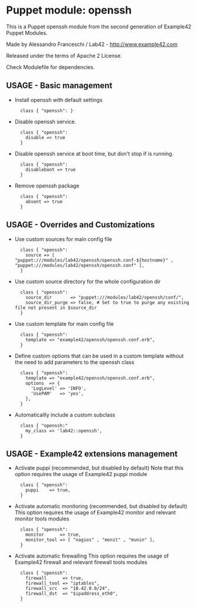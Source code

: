 # Puppet module: openssh

This is a Puppet openssh module from the second generation of Example42 Puppet Modules.

Made by Alessandro Franceschi / Lab42 - http://www.example42.com

Released under the terms of Apache 2 License.

Check Modulefile for dependencies.

## USAGE - Basic management
* Install openssh with default settings

        class { "openssh": }

* Disable openssh service.

        class { "openssh":
          disable => true
        }

* Disable openssh service at boot time, but don't stop if is running.

        class { "openssh":
          disableboot => true
        }

* Remove openssh package

        class { "openssh":
          absent => true
        }


## USAGE - Overrides and Customizations
* Use custom sources for main config file 

        class { "openssh":
          source => [ "puppet:///modules/lab42/openssh/openssh.conf-${hostname}" , "puppet:///modules/lab42/openssh/openssh.conf" ], 
        }


* Use custom source directory for the whole configuration dir

        class { "openssh":
          source_dir       => "puppet:///modules/lab42/openssh/conf/",
          source_dir_purge => false, # Set to true to purge any existing file not present in $source_dir
        }

* Use custom template for main config file 

        class { "openssh":
          template => "example42/openssh/openssh.conf.erb",      
        }

* Define custom options that can be used in a custom template without the
  need to add parameters to the openssh class

        class { "openssh":
          template => "example42/openssh/openssh.conf.erb",    
          options  => {
            'LogLevel' => 'INFO',
            'UsePAM'   => 'yes',
          },
        }

* Automaticallly include a custom subclass

        class { "openssh:"
          my_class => 'lab42::openssh',
        }


## USAGE - Example42 extensions management 
* Activate puppi (recommended, but disabled by default)
  Note that this option requires the usage of Example42 puppi module

        class { "openssh": 
          puppi    => true,
        }

* Activate automatic monitoring (recommended, but disabled by default)
  This option requires the usage of Example42 monitor and relevant monitor tools modules

        class { "openssh":
          monitor      => true,
          monitor_tool => [ "nagios" , "monit" , "munin" ],
        }

* Activate automatic firewalling 
  This option requires the usage of Example42 firewall and relevant firewall tools modules

        class { "openssh":       
          firewall      => true,
          firewall_tool => "iptables",
          firewall_src  => "10.42.0.0/24",
          firewall_dst  => "$ipaddress_eth0",
        }


